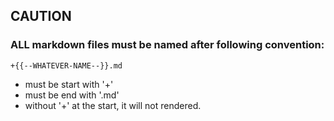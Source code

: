 
## CAUTION
### ALL markdown files must be named after following convention:

```
+{{--WHATEVER-NAME--}}.md
```

- must be start with '+'
- must be end with '.md'
- without '+' at the start, it will not rendered.


